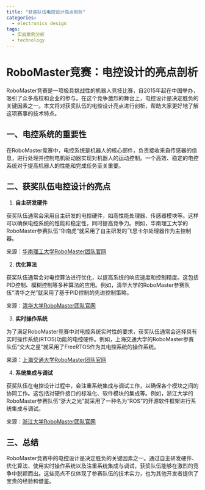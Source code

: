```yaml
---  
title: "获奖队伍电控设计亮点剖析"  
categories:  
  - electronics design  
tags: 
  - 实战案例分析 
  - technology  
---  
```


# RoboMaster竞赛：电控设计的亮点剖析

RoboMaster竞赛是一项极具挑战性的机器人竞技比赛，自2015年起在中国举办，吸引了众多高校和企业的参与。在这个竞争激烈的舞台上，电控设计是决定胜负的关键因素之一。本文将对获奖队伍的电控设计亮点进行剖析，帮助大家更好地了解这项赛事的技术特点。

## 一、电控系统的重要性

在RoboMaster竞赛中，电控系统是机器人的核心部件，负责接收来自传感器的信息，进行处理并控制电机驱动器实现对机器人的运动控制。一个高效、稳定的电控系统对于提高机器人的性能和完成任务至关重要。

## 二、获奖队伍电控设计的亮点

1. **自主研发硬件**

获奖队伍通常会采用自主研发的电控硬件，如高性能处理器、传感器模块等。这样可以确保电控系统的性能和稳定性，同时提高竞争力。例如，华南理工大学的RoboMaster参赛队伍“华南虎”就采用了自主研发的飞思卡尔处理器作为主控制器。

来源：[华南理工大学RoboMaster团队官网](https://rm.hust.edu.cn/)

2. **优化算法**

获奖队伍通常会对电控算法进行优化，以提高系统的响应速度和控制精度。这包括PID控制、模糊控制等多种算法的应用。例如，清华大学的RoboMaster参赛队伍“清华之光”就采用了基于PID控制的先进控制策略。

来源：[清华大学RoboMaster团队官网](https://rm.tsinghua.edu.cn/)

3. **实时操作系统**

为了满足RoboMaster竞赛中对电控系统实时性的要求，获奖队伍通常会选择具有实时操作系统(RTOS)功能的电控硬件。例如，上海交通大学的RoboMaster参赛队伍“交大之星”就采用了FreeRTOS作为其电控系统的操作系统。

来源：[上海交通大学RoboMaster团队官网](https://rm.sjtu.edu.cn/)

4. **系统集成与调试**

获奖队伍在电控设计过程中，会注重系统集成与调试工作，以确保各个模块之间的协同工作。这包括对硬件接口的标准化、软件模块的集成等。例如，浙江大学的RoboMaster参赛队伍“浙大之光”就采用了一种名为“ROS”的开源软件框架进行系统集成与调试。

来源：[浙江大学RoboMaster团队官网](http://robomaster.zju.edu.cn/)

## 三、总结

RoboMaster竞赛中的电控设计是决定胜负的关键因素之一。通过自主研发硬件、优化算法、使用实时操作系统以及注重系统集成与调试，获奖队伍能够在激烈的竞争中脱颖而出。这些亮点不仅体现了参赛队伍的技术实力，也为其他开发者提供了宝贵的经验和借鉴。 
